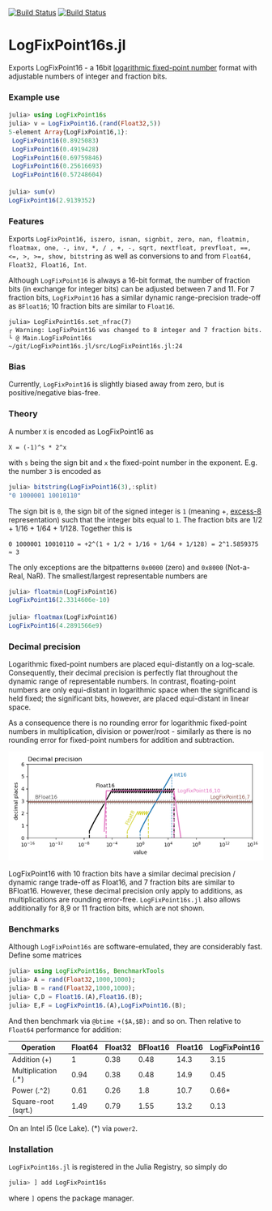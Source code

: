 [![Build Status](https://travis-ci.com/milankl/LogFixPoint16s.jl.svg?branch=master)](https://travis-ci.com/milankl/LogFixPoint16s.jl)
[![Build Status](https://ci.appveyor.com/api/projects/status/github/milankl/LogFixPoint16s.jl?svg=true)](https://ci.appveyor.com/project/milankl/LogFixPoint16s-jl)

# LogFixPoint16s.jl

Exports LogFixPoint16 - a 16bit [logarithmic fixed-point number](https://en.wikipedia.org/wiki/Logarithmic_number_system) format with adjustable numbers of integer and fraction bits.

### Example use

```julia
julia> using LogFixPoint16s
julia> v = LogFixPoint16.(rand(Float32,5))
5-element Array{LogFixPoint16,1}:
 LogFixPoint16(0.8925083)
 LogFixPoint16(0.4919428)
 LogFixPoint16(0.69759846)
 LogFixPoint16(0.25616693)
 LogFixPoint16(0.57248604)

julia> sum(v)
LogFixPoint16(2.9139352)
```

### Features

Exports `LogFixPoint16, iszero, isnan, signbit, zero, nan, floatmin, floatmax, one, -, inv, *, / , +, -, sqrt, nextfloat, prevfloat, ==, <=, >, >=, show, bitstring` as well as conversions to and from `Float64, Float32, Float16, Int`.

Although `LogFixPoint16` is always a 16-bit format, the number of fraction bits (in exchange for integer bits) can be adjusted between 7 and 11. For 7 fraction bits, `LogFixPoint16` has a similar dynamic range-precision trade-off as `BFloat16`; 10 fraction bits are similar to `Float16`.

```
julia> LogFixPoint16s.set_nfrac(7)
┌ Warning: LogFixPoint16 was changed to 8 integer and 7 fraction bits.
└ @ Main.LogFixPoint16s ~/git/LogFixPoint16s.jl/src/LogFixPoint16s.jl:24
```

### Bias

Currently, `LogFixPoint16` is slightly biased away from zero, but is positive/negative bias-free.

### Theory

A number `X` is encoded as LogFixPoint16 as

```
X = (-1)^s * 2^x
```
with `s` being the sign bit and `x` the fixed-point number in the exponent. E.g. the number `3` is encoded as

```julia
julia> bitstring(LogFixPoint16(3),:split)
"0 1000001 10010110"
```
The sign bit is `0`, the sign bit of the signed integer is `1` (meaning +, [excess-8](https://en.wikipedia.org/wiki/Signed_number_representations#Comparison_table) representation) such that the integer bits equal to `1`. The fraction bits are 1/2 + 1/16 + 1/64 + 1/128. Together this is

```
0 1000001 10010110 = +2^(1 + 1/2 + 1/16 + 1/64 + 1/128) = 2^1.5859375 ≈ 3
```
The only exceptions are the bitpatterns `0x0000` (zero) and `0x8000` (Not-a-Real, NaR). The smallest/largest representable numbers are

```julia
julia> floatmin(LogFixPoint16)
LogFixPoint16(2.3314606e-10)

julia> floatmax(LogFixPoint16)
LogFixPoint16(4.2891566e9)
```
 
### Decimal precision

Logarithmic fixed-point numbers are placed equi-distantly on a log-scale. Consequently, their decimal precision is perfectly flat throughout the dynamic range of representable numbers. In contrast, floating-point numbers are only equi-distant in logarithmic space when the significand is held fixed; the significant bits, however, are placed equi-distant in linear space.

As a consequence there is no rounding error for logarithmic fixed-point numbers in multiplication, division or power/root - similarly as there is no rounding error for fixed-point numbers for addition and subtraction.

![decimal precision](figs/decimal_precision.png?raw=true "decimal precision")

LogFixPoint16 with 10 fraction bits have a similar decimal precision / dynamic range trade-off as Float16, and 7 fraction bits are similar to BFloat16. However, these decimal precision only apply to additions, as multiplications are rounding error-free. `LogFixPoint16s.jl` also allows additionally for 8,9 or 11 fraction bits, which are not shown.

### Benchmarks

Although `LogFixPoint16s` are software-emulated, they are considerably fast. Define some matrices

```julia
julia> using LogFixPoint16s, BenchmarkTools
julia> A = rand(Float32,1000,1000);
julia> B = rand(Float32,1000,1000);
julia> C,D = Float16.(A),Float16.(B);
julia> E,F = LogFixPoint16.(A),LogFixPoint16.(B);
```
And then benchmark via `@btime +($A,$B):` and so on. Then relative to `Float64` performance for addition:

| Operation           | Float64 | Float32 | BFloat16 | Float16 | LogFixPoint16 |
| ------------------- | ------- | ------- | -------- | ------- | ------------- |
| Addition (+)        |    1    |   0.38  |   0.48   | 14.3    | 3.15          |
| Multiplication (.*) |    0.94 |   0.38  |   0.48   | 14.9    | 0.45          |
| Power (.^2)         |    0.61 |   0.26  |   1.8    | 10.7    | 0.66*         | 
| Square-root (sqrt.) |    1.49 |   0.79  |   1.55   | 13.2    | 0.13          |

On an Intel i5 (Ice Lake). (*) via `power2`.

### Installation

`LogFixPoint16s.jl` is registered in the Julia Registry, so simply do

```julia
julia> ] add LogFixPoint16s
```
where `]` opens the package manager.
